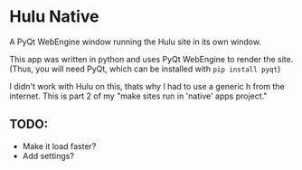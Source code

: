 # Hulu Native
 A PyQt WebEngine window running the Hulu site in its own window.

This app was written in python and uses PyQt WebEngine to render the site. (Thus, you will need PyQt, which can be installed with `pip install pyqt`)

I didn't work with Hulu on this, thats why I had to use a generic h from the internet. This is part 2 of my "make sites run in 'native' apps project."

## TODO:
- Make it load faster?
- Add settings?

